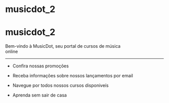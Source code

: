 # musicdot_2
musicdot\_2
========

Bem-vindo à MusicDot, seu portal de cursos de música  
online  

----------------------------------------------------------------

*   Confira nossas promoções  
    
*   Receba informações sobre nossos lançamentos por email  
    
*   Navegue por todos nossos cursos disponiveís  
    
*   Aprenda sem sair de casa
